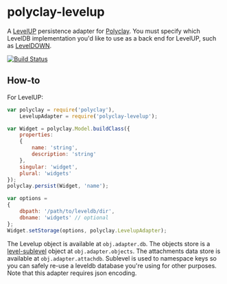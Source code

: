 polyclay-levelup
==============

A [LevelUP](https://github.com/rvagg/node-levelup) persistence adapter for [Polyclay](https://github.com/ceejbot/polyclay). You must specify which LevelDB implementation you'd like to use as a back end for LevelUP, such as [LevelDOWN](https://github.com/rvagg/node-leveldown/).

[![Build Status](https://secure.travis-ci.org/ceejbot/polyclay-levelup.png)](http://travis-ci.org/ceejbot/polyclay-levelup)

## How-to

For LevelUP:

```javascript
var polyclay = require('polyclay'),
    LevelupAdapter = require('polyclay-levelup');

var Widget = polyclay.Model.buildClass({
    properties:
    {
        name: 'string',
        description: 'string'
    },
    singular: 'widget',
    plural: 'widgets'
});
polyclay.persist(Widget, 'name');

var options =
{
    dbpath: '/path/to/leveldb/dir',
    dbname: 'widgets' // optional
};
Widget.setStorage(options, polyclay.LevelupAdapter);
```

The Levelup object is available at `obj.adapter.db`. The objects store is a [level-sublevel](https://github.com/dominictarr/level-sublevel) object at `obj.adapter.objects`. The attachments data store is available at `obj.adapter.attachdb`.  Sublevel is used to namespace keys so you can safely re-use a leveldb database you're using for other purposes. Note that this adapter requires json encoding.

